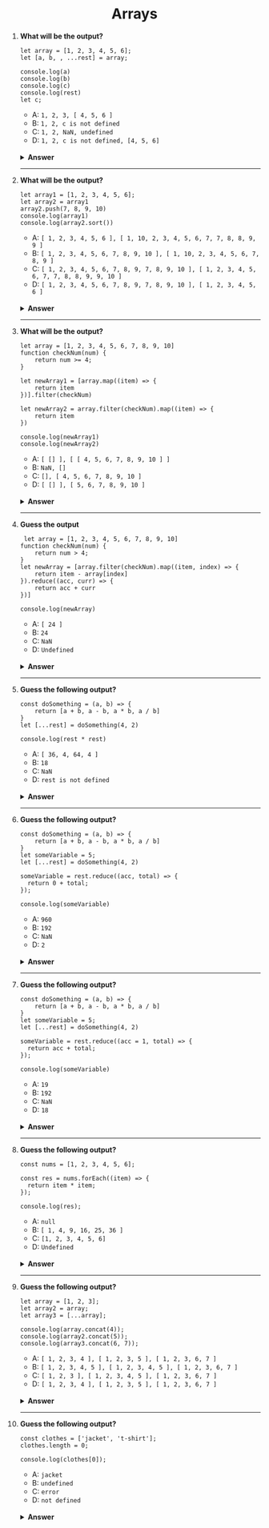 <div align="center">
<h1>Arrays</h1>
</div>

 <ol>

<li>

**What will be the output?**

```JS
let array = [1, 2, 3, 4, 5, 6];
let [a, b, , ...rest] = array;

console.log(a)
console.log(b)
console.log(c)
console.log(rest)
let c;
```

- A: `1, 2, 3, [ 4, 5, 6 ]`
- B: `1, 2, c is not defined`
- C: `1, 2, NaN, undefined`
- D: `1, 2, c is not defined, [4, 5, 6]`

<br/>
<details>
<summary><b>Answer</b></summary>
<p>

#### Option: B

</p>
</details>
</li>

---

<li>

**What will be the output?**

```JS
let array1 = [1, 2, 3, 4, 5, 6];
let array2 = array1
array2.push(7, 8, 9, 10)
console.log(array1)
console.log(array2.sort())

```

- A: `[ 1, 2, 3, 4, 5, 6 ], [ 1, 10, 2, 3, 4, 5, 6, 7, 7, 8, 8, 9, 9 ]`
- B: `[ 1, 2, 3, 4, 5, 6, 7, 8, 9, 10 ], [ 1, 10, 2, 3, 4, 5, 6, 7, 8, 9 ]`
- C: `[ 1, 2, 3, 4, 5, 6, 7, 8, 9, 7, 8, 9, 10 ], [ 1, 2, 3, 4, 5, 6, 7, 7, 8, 8, 9, 9, 10 ]`
- D: `[ 1, 2, 3, 4, 5, 6, 7, 8, 9, 7, 8, 9, 10 ], [ 1, 2, 3, 4, 5, 6 ]`

<br/>
<details>
<summary><b>Answer</b></summary>
<p>

#### Option: B

</p>
</details>
</li>

---

 <li>

**What will be the output?**

```JS
let array = [1, 2, 3, 4, 5, 6, 7, 8, 9, 10]
function checkNum(num) {
    return num >= 4;
}

let newArray1 = [array.map((item) => {
    return item
})].filter(checkNum)

let newArray2 = array.filter(checkNum).map((item) => {
    return item
})

console.log(newArray1)
console.log(newArray2)

```

- A: `[ [] ], [ [ 4, 5, 6, 7, 8, 9, 10 ] ]`
- B: `NaN, []`
- C: `[], [ 4, 5, 6, 7, 8, 9, 10 ]`
- D: `[ [] ], [ 5, 6, 7, 8, 9, 10 ]`

<br/>
<details>
<summary><b>Answer</b></summary>
<p>

#### Option: C

</p>
</details>
</li>

---

<li>

**Guess the output**

```JS
 let array = [1, 2, 3, 4, 5, 6, 7, 8, 9, 10]
function checkNum(num) {
    return num > 4;
}
let newArray = [array.filter(checkNum).map((item, index) => {
    return item - array[index]
}).reduce((acc, curr) => {
    return acc + curr
})]

console.log(newArray)
```

- A: `[ 24 ]`
- B: `24`
- C: `NaN`
- D: `Undefined`

<br/>
<details>
<summary><b>Answer</b></summary>
<p>

#### Option: A

</p>
</details>
</li>

---

<li>

**Guess the following output?**

```JS
const doSomething = (a, b) => {
    return [a + b, a - b, a * b, a / b]
}
let [...rest] = doSomething(4, 2)

console.log(rest * rest)
```

- A: `[ 36, 4, 64, 4 ]`
- B: `18`
- C: `NaN`
- D: `rest is not defined`

<br/>
<details>
<summary><b>Answer</b></summary>
<p>

#### Option: C

</p>
</details>
</li>

---

<li>

**Guess the following output?**

```JS
const doSomething = (a, b) => {
    return [a + b, a - b, a * b, a / b]
}
let someVariable = 5;
let [...rest] = doSomething(4, 2)

someVariable = rest.reduce((acc, total) => {
  return 0 + total;
});

console.log(someVariable)
```

- A: `960`
- B: `192`
- C: `NaN`
- D: `2`

<br/>
<details>
<summary><b>Answer</b></summary>
<p>

#### Option: D

</p>
</details>
</li>

---

<li>

**Guess the following output?**

```JS
const doSomething = (a, b) => {
    return [a + b, a - b, a * b, a / b]
}
let someVariable = 5;
let [...rest] = doSomething(4, 2)

someVariable = rest.reduce((acc = 1, total) => {
  return acc + total;
});

console.log(someVariable)
```

- A: `19`
- B: `192`
- C: `NaN`
- D: `18`

<br/>
<details>
<summary><b>Answer</b></summary>
<p>

#### Option: A

</p>
</details>
</li>

---

<li>

**Guess the following output?**

```JS
const nums = [1, 2, 3, 4, 5, 6];

const res = nums.forEach((item) => {
  return item * item;
});

console.log(res);
```

- A: `null`
- B: `[ 1, 4, 9, 16, 25, 36 ]`
- C: `[1, 2, 3, 4, 5, 6]`
- D: `Undefined`

<br/>
<details>
<summary><b>Answer</b></summary>
<p>

#### Option: D

</p>
</details>
</li>

---

<li>

**Guess the following output?**

```JS
let array = [1, 2, 3];
let array2 = array;
let array3 = [...array];

console.log(array.concat(4));
console.log(array2.concat(5));
console.log(array3.concat(6, 7));
```

- A: `[ 1, 2, 3, 4 ], [ 1, 2, 3, 5 ], [ 1, 2, 3, 6, 7 ]`
- B: `[ 1, 2, 3, 4, 5 ], [ 1, 2, 3, 4, 5 ], [ 1, 2, 3, 6, 7 ]`
- C: `[ 1, 2, 3 ], [ 1, 2, 3, 4, 5 ], [ 1, 2, 3, 6, 7 ]`
- D: `[ 1, 2, 3, 4 ], [ 1, 2, 3, 5 ], [ 1, 2, 3, 6, 7 ]`

<br/>
<details>
<summary><b>Answer</b></summary>
<p>

#### Option: A

</p>
</details>
</li>

---

<li>

**Guess the following output?**

```JS
const clothes = ['jacket', 't-shirt'];
clothes.length = 0;

console.log(clothes[0]);
```

- A: `jacket`
- B: `undefined`
- C: `error`
- D: `not defined`

<br/>
<details>
<summary><b>Answer</b></summary>
<p>

#### Option: B

</p>
</details>
</li>
</ol>
